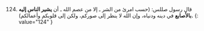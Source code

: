 124. قال رسول صللس: (حسب امرئ من الشر ـ إلا من عصم الله ـ أن **يشير الناس إليه بالأصابع** في دينه ودنياه، وإن الله لا ينظر إلى صوركم، ولكن إلى قلوبكم وأعمالكم)**.**
{: value="124" }